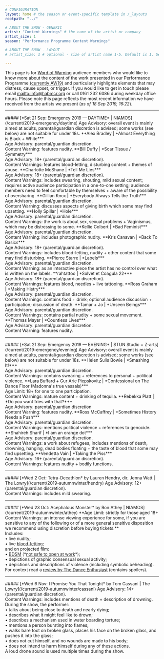 ```yaml
---
# CONFIGURATION
layout: home # the season or event-specific template in /_layouts
rootpath: "../"

# ABOUT THE SHOW - GENERIC
artist: "Content Warnings" # the name of the artist or company
artist_size: 1
season: "Performance Programme Content Warnings"

# ABOUT THE SHOW - LAYOUT
# artist_size: 1 # optional - size of artist name 1-5. Default is 1. Set longer names to lower values

---
```

This page is for [Word of Warning](/) audience members who would like to know more about the content of the work presented in our Performance Programme [(currently AW19)](/current/2019-autumnwinter) and particularly highlights elements that may distress, cause upset, or trigger. If you would like to get in touch please email <mailto:info@habmcr.org> or call 0161 232 6086 during weekday office hours. Please note this page reflects the most recent information we have received from the artists we present (*as of 18 Sep 2019, 16:22*).         
<hr>          
##### [*Sat 21 Sep: Emergency 2019 — DAYTIME* | NIAMOS](/current/2019-emergency/daytime)        
Age Advisory: overall event is mainly aimed at adults, parental/guardian discretion is advised; some works (see below) are not suitable for under 18s.          
**Alex Bradley | *Almost Everything is Black + White***<br>Age Advisory: parental/guardian discretion.<br>Content Warning: features nudity.        
**Bill Duffy | *Scar Tissue / Symmetry***<br>Age Advisory: 18+ (parental/guardian discretion).<br>Content Warnings: features blood-letting, disturbing content + themes of abuse.         
**Charlotte McShane | *Tell Me Lies***<br>Age Advisory: 18+ (parental/guardian discretion).<br>Content Warnings: includes swearing, shouting, mild sexual content; requires active audience participation in a one-to-one setting; audience members need to feel comfortable by themselves + aware of the possibility of oversharing.            
**Gillian Knox | *Everybody Always Tells the Truth***<br>Age Advisory: parental/guardian discretion.<br>Content Warning: discusses aspects of giving birth which some may find upsetting.           
**Holly Spillar | *Hole***<br>Age Advisory: parental/guardian discretion.<br>Content Warnings: the work is about sex, sexual problems + Vaginismus, which may be distressing to some.        
**Kellie Colbert | *Bad Feminist***<br>Age Advisory: parental/guardian discretion.<br>Content Warning: includes photographic nudity.         
**Kris Canavan | *Back To Basics***<br>Age Advisory: 18+ (parental/guardian discretion).<br>Content Warnings: includes blood-letting, nudity + other content that some may find disturbing.          
**Pierce Starre | *Labels***<br>Age Advisory: parental/guardian discretion.<br>Content Warning: as an interactive piece the artist has no control over what is written on the labels.           
**rahtattoo | *Solvet et Coagula 22***<br>Age Advisory: 18+ (parental/guardian discretion).<br>Content Warnings: features blood, needles + live tattooing.         
**Ross Graham | *Making Histry***<br>Age Advisory: parental/guardian discretion.<br>Content Warnings: contains food + drink; optional audience discussion + participation; discussion of death.          
**Tamar + Jo | *Unseen Beings***<br>Age Advisory: parental/guardian discretion.<br>Content Warnings: contains partial nudity + some sexual movement.          
**Thomas Mayer | *Countless Lives***<br>Age Advisory: parental/guardian discretion.<br>Content Warning: features nudity.             
<hr>            
##### [*Sat 21 Sep: Emergency 2019 — EVENING* | STUN Studio + Z-arts](/current/2019-emergency/evening)        
Age Advisory: overall event is mainly aimed at adults, parental/guardian discretion is advised; some works (see below) are not suitable for under 18s.          
**Helen Sulis Bowie | *Smashing It!***<br>Age Advisory: parental/guardian discretion.<br>Content Warnings: contains swearing + references to personal + political violence.              
**Lara Buffard + Gur Arie Piepskovitz | *Confessional on The Dance Floor (Madonna's true vassals)***<br>Age Limit: 18+ for one to one participation.<br>Content Warnings: mature content + drinking of tequila.              
**Rebekka Platt | *Do you want fries with that?***<br>Age Advisory: parental/guardian discretion<br>Content Warning: features nudity.             
**Ross McCaffrey | *Sometimes History Needs a Push***<br>Age Advisory: parental/guardian discretion.<br>Content Warnings: mentions political violence + references to genocide.               
**Shahireh Sharif | *I am an orange dot***<br>Age Advisory: parental/guardian discretion.<br>Content Warnings: a work about refugees, includes mentions of death, drowning, hanging, dead bodies floating + the taste of blood that some may find upsetting.             
**Vendetta Vain | *Taking the Piss***<br>Age Advisory: 16+ (parental/guardian discretion).<br>Content Warnings: features nudity + bodily functions.           
<hr>          
##### [*Wed 2 Oct: Tetra-Decathlon* by Lauren Hendry, dir. Jenna Watt | The Lowry](/current/2019-autumnwinter/hendry)        
Age Advisory: 12+ (parental/guardian discretion).<br>Content Warnings: includes mild swearing.        
<hr>          
##### [*Wed 23 Oct: Acephalous Monster* by Ron Athey | NIAMOS](/current/2019-autumnwinter/athey)        
**Age Limit: strictly for those aged 18+<br>Content Warnings: an intense viewing experience for some, if you are sensitive to any of the following or of a more general sensitive disposition we recommend using discretion before buying tickets.**<br>Includes:<br>• live nudity;<br>• live <a href="http://en.wikipedia.org/wiki/Bloodletting" target="_blank">blood-letting</a>;<br>and on projected film:<br>• <a href="http://en.wikipedia.org/wiki/BDSM" target="_blank">BDSM</a> (*<a href="http://en.wikipedia.org/wiki/Not_safe_for_work" target="_blank">not safe to open at work</a>*);<br>• depictions of graphic consensual sexual activity;<br>• depictions and descriptions of violence (including symbolic beheading).<br>For context read a <a href="http://www.dance-enthusiast.com/features/impressionsreviews/view/Ron-Atheys-Acphalous-Monster-Performance-Space-New-York" target="_blank">review by The Dance Enthusiast</a> (contains spoilers).            
<hr>          
##### [*Wed 6 Nov: I Promise You That Tonight* by Tom Cassani | The Lowry](/current/2019-autumnwinter/cassani)         
Age Advisory: 14+ (parental/guardian discretion).<br>Content Warnings: includes mentions of death + description of drowning.<br>During the show, the performer:<br>• talks about being close to death and nearly dying;<br>• describes what it might feel like to drown;<br>• describes a mechanism used in water boarding torture;<br>• mentions a person bursting into flames;<br>• walks bare foot on broken glass, places his face on the broken glass, and pushes it into the glass;<br>• does not cut himself, and no wounds are made to his body;<br>• does not intend to harm himself during any of these actions.<br>A loud drone sound is used multiple times during the show.
